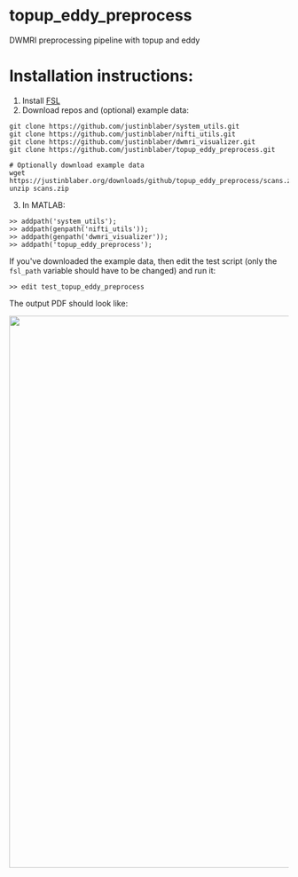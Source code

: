 # topup_eddy_preprocess
DWMRI preprocessing pipeline with topup and eddy

# Installation instructions:
1) Install [FSL](https://fsl.fmrib.ox.ac.uk/fsl/fslwiki)
2) Download repos and (optional) example data:
```
git clone https://github.com/justinblaber/system_utils.git
git clone https://github.com/justinblaber/nifti_utils.git
git clone https://github.com/justinblaber/dwmri_visualizer.git
git clone https://github.com/justinblaber/topup_eddy_preprocess.git

# Optionally download example data
wget https://justinblaber.org/downloads/github/topup_eddy_preprocess/scans.zip
unzip scans.zip
```
3) In MATLAB:
```
>> addpath('system_utils');
>> addpath(genpath('nifti_utils'));
>> addpath(genpath('dwmri_visualizer'));
>> addpath('topup_eddy_preprocess');
```
If you've downloaded the example data, then edit the test script (only the `fsl_path` variable should have to be changed) and run it:

```
>> edit test_topup_eddy_preprocess
```
The output PDF should look like:

<p align="center">
  <a href="https://justinblaber.org/downloads/github/topup_eddy_preprocess/topup_eddy.pdf"><img width="769" height="994" src="https://i.imgur.com/NAxmWmc.png"></a>
</p>
